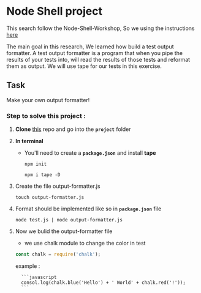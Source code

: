 # Node Shell project

This search follow the Node-Shell-Workshop, So we using the instructions [here](https://github.com/foundersandcoders/Node-Shell-Workshop/blob/master/PROJECT.md)

The main goal in this research, We learned how build a test output formatter.
A test output formatter is a program that when you pipe the results of your tests into, will read the results of those tests and reformat them as output. We will use tape for our tests in this exercise.

## Task
Make your own output formatter!

### Step to solve this project :

1. **Clone** [this](https://github.com/foundersandcoders/Node-Shell-Workshop) repo and go into the **`project`** folder
2. **In terminal**
    * You'll need to create a **`package.json`** and install **tape**
    
      ~~~
      npm init
      ~~~
      ~~~
      npm i tape -D 
      ~~~

3. Create the file output-formatter.js

    ~~~
    touch output-formatter.js
    ~~~
  
4. Format should be implemented like so  in **`package.json`** file

    ~~~
    node test.js | node output-formatter.js
    ~~~

5. Now we bulid the output-formatter file
   
   * we use chalk module to change the color in test
   ```javascript
   const chalk = require('chalk');
   ```
      example : 
      
         ```javascript
         consol.log(chalk.blue('Hello') + ' World' + chalk.red('!'));
         ```
    
